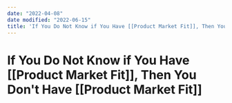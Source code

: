```yaml
---
date: "2022-04-08"
date modified: "2022-06-15"
title: 'If You Do Not Know if You Have [[Product Market Fit]], Then You Don''t Have [[Product Market Fit]]'
---
```


# If You Do Not Know if You Have [[Product Market Fit]], Then You Don't Have [[Product Market Fit]]

